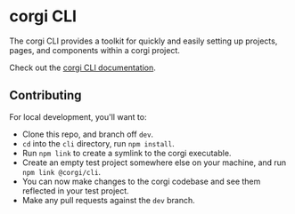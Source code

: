 # corgi CLI

The corgi CLI provides a toolkit for quickly and easily setting up projects, pages, and components within a corgi project.

Check out the [corgi CLI documentation](https://wethegit.github.io/corgi/docs/category/corgi-cli).

## Contributing

For local development, you'll want to:

- Clone this repo, and branch off `dev`.
- `cd` into the `cli` directory, run `npm install`.
- Run `npm link` to create a symlink to the corgi executable.
- Create an empty test project somewhere else on your machine, and run `npm link @corgi/cli`.
- You can now make changes to the corgi codebase and see them reflected in your test project.
- Make any pull requests against the `dev` branch.
